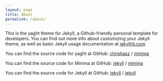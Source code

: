 ```yaml
---
layout: page
title: About
permalink: /about/
---
```


This is the yaght theme for Jekyll, a Github-friendly personal template for developers. You can find out more info about customizing your Jekyll theme, as well as basic Jekyll usage documentation at [jekyllrb.com](https://jekyllrb.com/)

You can find the source code for yaght at GitHub:
[chrishasz](https://github.com/chrishasz) /
[minima](https://github.com/chrishasz/yaght)

You can find the source code for Minima at GitHub:
[jekyll][jekyll-organization] /
[minima](https://github.com/jekyll/minima)

You can find the source code for Jekyll at GitHub:
[jekyll][jekyll-organization] /
[jekyll](https://github.com/jekyll/jekyll)


[jekyll-organization]: https://github.com/jekyll
